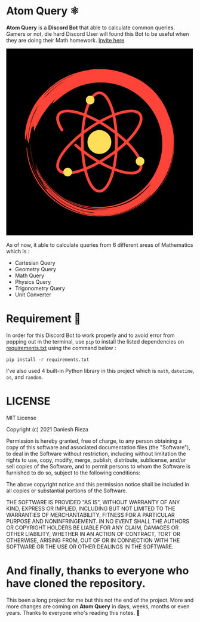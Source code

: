 # Atom Query ⚛️

**Atom Query** is a **Discord Bot** that able to calculate common queries. Gamers or not, die hard Discord User will found this Bot to be useful when they are doing their Math homework. [Invite here](https://discord.com/oauth2/authorize?client_id=881526346411556865&permissions=534723947584&scope=bot%20applications.commands)

![Atom Query Logo](./image/Atom_Query_Icon.png)

As of now, it able to calculate queries from 6 different areas of Mathematics which is :

- Cartesian Query
- Geometry Query
- Math Query
- Physics Query
- Trigonometry Query
- Unit Converter

# Requirement 📝

In order for this Discord Bot to work properly and to avoid error from popping out in the terminal, use `pip` to install the 
listed dependencies on [requirements.txt](requirements.txt) using the command below :

```
pip install -r requirements.txt
```

I've also used 4 built-in Python library in this project which is `math`, `datetime`, `os`, and `random`. 

# LICENSE

MIT License

Copyright (c) 2021 Daniesh Rieza

Permission is hereby granted, free of charge, to any person obtaining a copy
of this software and associated documentation files (the "Software"), to deal
in the Software without restriction, including without limitation the rights
to use, copy, modify, merge, publish, distribute, sublicense, and/or sell
copies of the Software, and to permit persons to whom the Software is
furnished to do so, subject to the following conditions:

The above copyright notice and this permission notice shall be included in all
copies or substantial portions of the Software.

THE SOFTWARE IS PROVIDED "AS IS", WITHOUT WARRANTY OF ANY KIND, EXPRESS OR
IMPLIED, INCLUDING BUT NOT LIMITED TO THE WARRANTIES OF MERCHANTABILITY,
FITNESS FOR A PARTICULAR PURPOSE AND NONINFRINGEMENT. IN NO EVENT SHALL THE
AUTHORS OR COPYRIGHT HOLDERS BE LIABLE FOR ANY CLAIM, DAMAGES OR OTHER
LIABILITY, WHETHER IN AN ACTION OF CONTRACT, TORT OR OTHERWISE, ARISING FROM,
OUT OF OR IN CONNECTION WITH THE SOFTWARE OR THE USE OR OTHER DEALINGS IN THE
SOFTWARE.

# And finally, thanks to everyone who have cloned the repository.
This been a long project for me but this not the end of the project. More and more changes are coming on **Atom Query** in days, weeks, months or even years. Thanks to everyone who's reading this notes. 🎉
